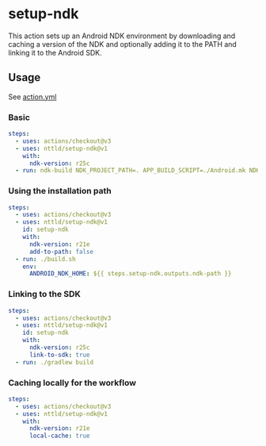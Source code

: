 # setup-ndk

This action sets up an Android NDK environment by downloading and caching a version of the NDK and optionally adding it to the PATH and linking it to the Android SDK.

## Usage

See [action.yml](action.yml)

### Basic

```yml
steps:
  - uses: actions/checkout@v3
  - uses: nttld/setup-ndk@v1
    with:
      ndk-version: r25c
  - run: ndk-build NDK_PROJECT_PATH=. APP_BUILD_SCRIPT=./Android.mk NDK_APPLICATION_MK=./Application.mk
```

### Using the installation path

```yml
steps:
  - uses: actions/checkout@v3
  - uses: nttld/setup-ndk@v1
    id: setup-ndk
    with:
      ndk-version: r21e
      add-to-path: false
  - run: ./build.sh
    env:
      ANDROID_NDK_HOME: ${{ steps.setup-ndk.outputs.ndk-path }}
```

### Linking to the SDK

```yml
steps:
  - uses: actions/checkout@v3
  - uses: nttld/setup-ndk@v1
    id: setup-ndk
    with:
      ndk-version: r25c
      link-to-sdk: true
  - run: ./gradlew build
```

### Caching locally for the workflow

```yml
steps:
  - uses: actions/checkout@v3
  - uses: nttld/setup-ndk@v1
    with:
      ndk-version: r21e
      local-cache: true
```
